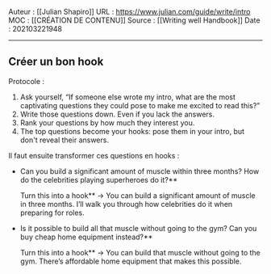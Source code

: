Auteur : [[Julian Shapiro]]
URL : https://www.julian.com/guide/write/intro
MOC : [[CRÉATION DE CONTENU]]
Source : [[Writing well Handbook]]
Date : 202103221948
***

## Créer un bon hook
Protocole : 
1.  Ask yourself, “If someone else wrote my intro, what are the most captivating questions they could pose to make me excited to read this?”
2.  Write those questions down. Even if you lack the answers.
3.  Rank your questions by how much they interest you.
4.  The top questions become your hooks: pose them in your intro, but don't reveal their answers.

Il faut ensuite transformer ces questions en hooks : 
-   Can you build a significant amount of muscle within three months? How do the celebrities playing superheroes do it?**  
      
    Turn this into a hook** → You can build a significant amount of muscle in three months. I’ll walk you through how celebrities do it when preparing for roles.
-   Is it possible to build all that muscle without going to the gym? Can you buy cheap home equipment instead?**  
      
    Turn this into a hook** → You can build that muscle without going to the gym. There’s affordable home equipment that makes this possible.